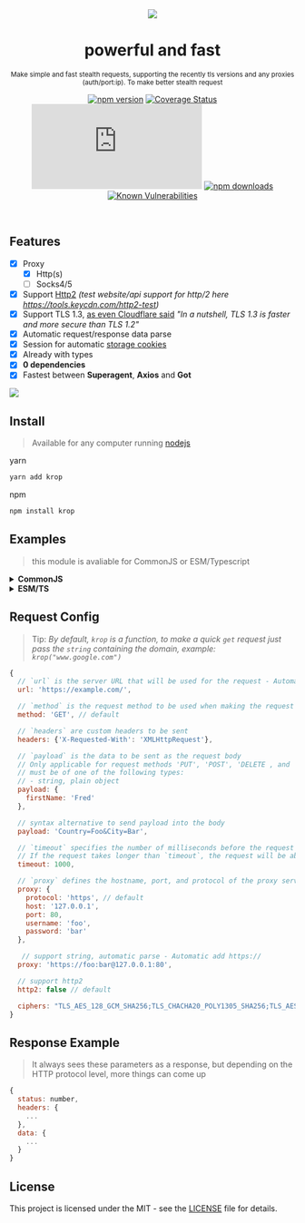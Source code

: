<div align="center">
    <img src="https://i.imgur.com/GbmmPAs.png" />
    <h1>powerful and fast</h1>
    <small>Make simple and fast stealth requests, supporting the recently tls versions and any proxies (auth/port:ip). To make better stealth request</small>
</div>
<div align="center">

[![npm version](https://img.shields.io/npm/v/krop.svg)](https://www.npmjs.org/package/krop)
[![Coverage Status](https://coveralls.io/repos/github/korizyx/krop/badge.svg?branch=master)](https://coveralls.io/github/korizyx/krop?branch=master)
![GitHub file size in bytes](https://img.shields.io/github/size/korizyx/krop/dist/krop.min.js)
[![npm downloads](https://img.shields.io/npm/dm/krop.svg)](https://npm-stat.com/charts.html?package=krop)
[![Known Vulnerabilities](https://snyk.io/test/npm/krop/badge.svg)](https://snyk.io/test/npm/krop)

</div>

<br />

## Features

- [x] Proxy
  - [x] Http(s)
  - [ ] Socks4/5
- [x] Support [Http2](https://support.cloudflare.com/hc/en-us/articles/200168076-Understanding-Cloudflare-HTTP-2-and-HTTP-3-Support#6ncFUWOVRaVtPzYN1euBIC) _(test website/api support for http/2 here https://tools.keycdn.com/http2-test)_
- [x] Support TLS 1.3, [as even Cloudflare said](https://www.cloudflare.com/learning/ssl/why-use-tls-1.3/) _"In a nutshell, TLS 1.3 is faster and more secure than TLS 1.2"_
- [x] Automatic request/response data parse
- [x] Session for automatic [storage cookies](https://developer.mozilla.org/pt-BR/docs/Web/HTTP/Headers/Set-Cookie)
- [x] Already with types
- [x] **0 dependencies**
- [x] Fastest between **Superagent**, **Axios** and **Got**
<img src="https://i.imgur.com/jFERStu.png">

## Install

> Available for any computer running [nodejs](https://nodejs.org/)

yarn

```bash
yarn add krop
```

npm

```bash
npm install krop
```

## Examples

> this module is avaliable for CommonJS or ESM/Typescript

<details>
  <summary> <b> CommonJS </b> </summary>
  <br>

simple get

```javascript
const krop = require("krop");

krop("discord.com").then(console.log);
```

cookie session

```javascript
const { Session } = require("krop");

const session = new Session({
  // default options for all requests in this session
  headers: {
    authorization: "Berear ...",
  },
});
session.default_options; // change them anytime!

session
  .req({
    url: "discord.com", // automatic add https:// in the url
  })
  .then((response) => {
    console.log(
      response,
      /**
       * cookies saved from previous request (automatic save)
       */
      session.cookies
    );
  });
```

using proxy

```javascript
const krop = require("krop");

krop({
  url: "https://api.ipify.org/?format=json",
  /**
   * automatic parse proxy (supporting auth config)
   */
  proxy: "47.254.153.200:80", // or "username:password@host:port"
  timeout: 10000,
}).then((response) => {
  /**
   * returns proxy ip
   */
  console.log(response.data);
});
```

downloading any media

```javascript
const Request = require("krop");
const { writeFileSync } = require("fs");

Request({
  url: "https://pt.wikipedia.org/static/images/mobile/copyright/wikipedia.png",
}).then((response) => {
  // learn about https://developer.mozilla.org/en-US/docs/Web/HTTP/Basics_of_HTTP/MIME_types
  const mime_type = {
    media: response.headers["content-type"].split("/")[0],
    extension: response.headers["content-type"].split("/")[1],
  };

  const file_name = `./${mime_type.media}.${mime_type.extension}`;

  /**
   * saving media
   */
  writeFileSync(
    file_name,
    /**
     * `response.data` automatic transforms media in buffer
     */
    response.data,
    {
      flag: "w+",
    }
  );

  console.log(response.headers["content-type"], response.data.length);
});
```

  </br>
</details>

<details>
  <summary> <b> ESM/TS </b> </summary>
  <br>

simple get

```javascript
import krop from "krop";

console.log(await krop("discord.com"));
```

cookie session

```javascript
import krop from "krop";
const { Session } = krop;

const session = new Session({
  // default options for all requests in this session
  headers: {
    authorization: "Berear ...",
  },
});
session.default_options; // change them anytime!

const response = await session.req("discord.com");

console.log(
  response,
  /**
   * cookies saved from previous request (automatic save)
   */
  session.json()
);
```

using proxy

```javascript
import krop from "krop";

const response = await krop({
  url: "https://api.ipify.org/?format=json",
  /**
   * automatic parse proxy (supporting auth config)
   */
  proxy: "47.254.153.200:80", // or "username:password@host:port"
  timeout: 10000,
});

/**
 * returns proxy ip
 */
console.log(response.data);
```

downloading any media

```javascript
import krop from "krop";
import { writeFileSync } from "fs";

const response = await krop({
  url: "https://pt.wikipedia.org/static/images/mobile/copyright/wikipedia.png",
});

// learn about https://developer.mozilla.org/en-US/docs/Web/HTTP/Basics_of_HTTP/MIME_types
const mime_type = {
  media: response.headers["content-type"].split("/")[0],
  extension: response.headers["content-type"].split("/")[1],
};
const file_name = `./${mime_type.media}.${mime_type.extension}`;

/**
 * saving media
 */
writeFileSync(
  file_name,
  /**
   * `response.data` automatic transforms media in buffer
   */
  response.data,
  {
    flag: "w+",
  }
);

console.log(response.headers["content-type"], response.data.length);
```

  </br>
</details>

## Request Config

> Tip: _By default, `krop` is a function, to make a quick `get` request just pass the `string` containing the domain, example: `krop("www.google.com")`_

```javascript
{
  // `url` is the server URL that will be used for the request - Automatic add https://
  url: 'https://example.com/',

  // `method` is the request method to be used when making the request
  method: 'GET', // default

  // `headers` are custom headers to be sent
  headers: {'X-Requested-With': 'XMLHttpRequest'},

  // `payload` is the data to be sent as the request body
  // Only applicable for request methods 'PUT', 'POST', 'DELETE , and 'PATCH'
  // must be of one of the following types:
  // - string, plain object
  payload: {
    firstName: 'Fred'
  },

  // syntax alternative to send payload into the body
  payload: 'Country=Foo&City=Bar',

  // `timeout` specifies the number of milliseconds before the request times out.
  // If the request takes longer than `timeout`, the request will be aborted.
  timeout: 1000,

  // `proxy` defines the hostname, port, and protocol of the proxy server or string content  all.
  proxy: {
    protocol: 'https', // default
    host: '127.0.0.1',
    port: 80,
    username: 'foo',
    password: 'bar'
  },

   // support string, automatic parse - Automatic add https://
  proxy: 'https://foo:bar@127.0.0.1:80',

  // support http2
  http2: false // default

  ciphers: "TLS_AES_128_GCM_SHA256;TLS_CHACHA20_POLY1305_SHA256;TLS_AES_256_GCM_SHA384;TLS_ECDHE_ECDSA_WITH_AES_128_GCM_SHA256;TLS_ECDHE_RSA_WITH_AES_128_GCM_SHA256;TLS_ECDHE_ECDSA_WITH_CHACHA20_POLY1305_SHA256;TLS_ECDHE_RSA_WITH_CHACHA20_POLY1305_SHA256;TLS_ECDHE_ECDSA_WITH_AES_256_GCM_SHA384;TLS_ECDHE_RSA_WITH_AES_256_GCM_SHA384;TLS_ECDHE_ECDSA_WITH_AES_256_CBC_SHA;TLS_ECDHE_ECDSA_WITH_AES_128_CBC_SHA;TLS_ECDHE_RSA_WITH_AES_128_CBC_SHA;TLS_ECDHE_RSA_WITH_AES_256_CBC_SHA;TLS_RSA_WITH_AES_128_GCM_SHA256;TLS_RSA_WITH_AES_256_GCM_SHA384;TLS_RSA_WITH_AES_128_CBC_SHA;TLS_RSA_WITH_AES_256_CBC_SHA",
}
```

## Response Example

> It always sees these parameters as a response, but depending on the HTTP protocol level, more things can come up

```javascript
{
  status: number,
  headers: {
    ...
  },
  data: {
    ...
  }
}
```

## License

This project is licensed under the MIT - see the [LICENSE](https://github.com/kori-lab/fivem-lookup/blob/main/LICENSE) file for details.

